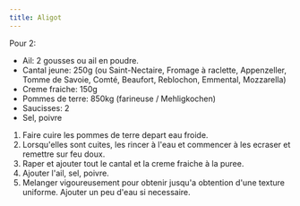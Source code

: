 ```yaml
---
title: Aligot
---
```


Pour 2:

-   Ail: 2 gousses ou ail en poudre.
-   Cantal jeune: 250g (ou Saint-Nectaire, Fromage à raclette,
    Appenzeller, Tomme de Savoie, Comté, Beaufort, Reblochon, Emmental,
    Mozzarella)
-   Creme fraiche: 150g
-   Pommes de terre: 850kg (farineuse / Mehligkochen)
-   Saucisses: 2
-   Sel, poivre

1.  Faire cuire les pommes de terre depart eau froide.
2.  Lorsqu'elles sont cuites, les rincer à l'eau et commencer à les
    ecraser et remettre sur feu doux.
3.  Raper et ajouter tout le cantal et la creme fraiche à la puree.
4.  Ajouter l'ail, sel, poivre.
5.  Melanger vigoureusement pour obtenir jusqu'a obtention d'une
    texture uniforme. Ajouter un peu d'eau si necessaire.
